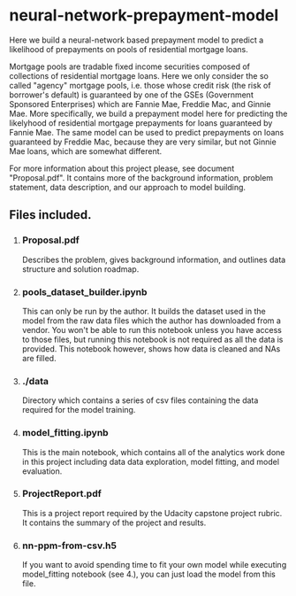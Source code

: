 # neural-network-prepayment-model

Here we build a neural-network based prepayment model to predict a likelihood of prepayments on pools of residential mortgage loans.

Mortgage pools are tradable fixed income securities composed of collections of residential mortgage loans. Here we only consider the so called "agency" mortgage pools, i.e. those whose credit risk (the risk of borrower's default) is guaranteed by one of the GSEs (Government Sponsored Enterprises) which are Fannie Mae, Freddie Mac, and Ginnie Mae. More specifically, we build a prepayment model here for predicting the likelyhood of residential mortgage prepayments for loans guaranteed by Fannie Mae. The same model can be used to predict prepayments on loans guaranteed by Freddie Mac, because they are very similar, but not Ginnie Mae loans, which are somewhat different. 

For more information about this project please, see document "Proposal.pdf". It contains more of the background information, problem statement, data description, and our approach to model building. 

## Files included. 

1. ### Proposal.pdf <br/>
      Describes the problem, gives background information, and outlines data structure and solution roadmap. 
1. ### pools_dataset_builder.ipynb  <br/>
      This can only be run by the author. It builds the dataset used in the model from the raw data files which the author has downloaded from a vendor. You won't be able to run this notebook  unless you have access to those files, but running this notebook is not required as all the data is provided. This notebook however, shows how data is cleaned and NAs are filled. 
1. ### ./data  <br/>
      Directory which contains a series of csv files containing the data required for the model training. 
1. ### model_fitting.ipynb  <br/>
      This is the main notebook, which contains all of the analytics work done in this project including data data exploration, model fitting, and model evaluation.
1. ### ProjectReport.pdf  <br/>
      This is a project report required by the Udacity capstone project rubric. It contains the summary of the project and results. 
1. ### nn-ppm-from-csv.h5  <br/>
      If you want to avoid spending time to fit your own model while executing model_fitting notebook (see 4.), you can just load the model from this file. 

